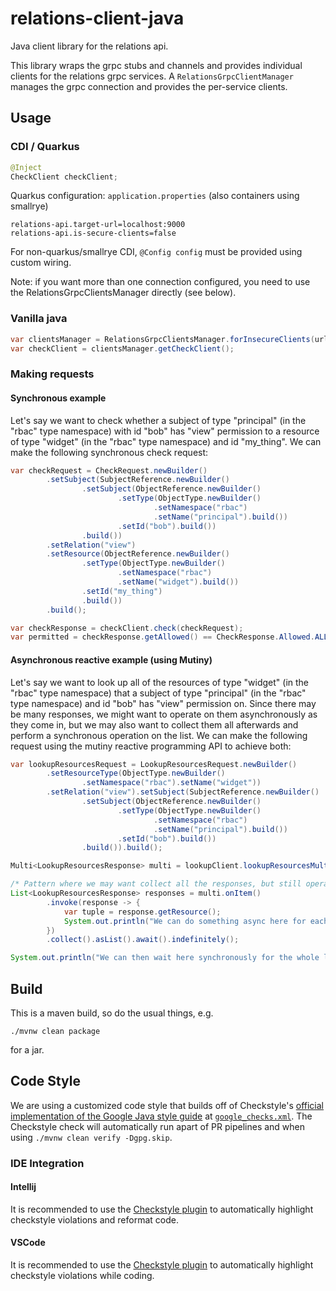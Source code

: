 # relations-client-java
Java client library for the relations api.

This library wraps the grpc stubs and channels and provides individual clients for the relations grpc services. A ```RelationsGrpcClientManager``` manages the grpc connection and provides the per-service clients.

## Usage
### CDI / Quarkus

```java
@Inject
CheckClient checkClient;
```
Quarkus configuration: `application.properties` (also containers using smallrye)
```application.properties
relations-api.target-url=localhost:9000
relations-api.is-secure-clients=false
```
For non-quarkus/smallrye CDI, `@Config config` must be provided using custom wiring.

Note: if you want more than one connection configured, you need to use the RelationsGrpcClientsManager
directly (see below).

### Vanilla java

```java
var clientsManager = RelationsGrpcClientsManager.forInsecureClients(url);
var checkClient = clientsManager.getCheckClient();
```
### Making requests
#### Synchronous example

Let's say we want to check whether a subject of type "principal" (in the "rbac" type namespace) with id "bob" has "view" permission to a resource of type "widget" (in the "rbac" type namespace) and id "my_thing". We can make the following synchronous check request:

```java
var checkRequest = CheckRequest.newBuilder()
        .setSubject(SubjectReference.newBuilder()
                .setSubject(ObjectReference.newBuilder()
                        .setType(ObjectType.newBuilder()
                                .setNamespace("rbac")
                                .setName("principal").build())
                        .setId("bob").build())
                .build())
        .setRelation("view")
        .setResource(ObjectReference.newBuilder()
                .setType(ObjectType.newBuilder()
                        .setNamespace("rbac")
                        .setName("widget").build())
                .setId("my_thing")
                .build())
        .build();

var checkResponse = checkClient.check(checkRequest);
var permitted = checkResponse.getAllowed() == CheckResponse.Allowed.ALLOWED_TRUE;
```

#### Asynchronous reactive example (using Mutiny)

Let's say we want to look up all of the resources of type "widget" (in the "rbac" type namespace) that a subject of type "principal" (in the "rbac" type namespace) and id "bob" has "view" permission on. Since there may be many responses, we might want to operate on them asynchronously as they come in, but we may also want to collect them all afterwards and perform a synchronous operation on the list. We can make the following request using the mutiny reactive programming API to achieve both:

```java
var lookupResourcesRequest = LookupResourcesRequest.newBuilder()
        .setResourceType(ObjectType.newBuilder()
                .setNamespace("rbac").setName("widget"))
        .setRelation("view").setSubject(SubjectReference.newBuilder()
                .setSubject(ObjectReference.newBuilder()
                        .setType(ObjectType.newBuilder()
                                .setNamespace("rbac")
                                .setName("principal").build())
                        .setId("bob").build())
                .build()).build();

Multi<LookupResourcesResponse> multi = lookupClient.lookupResourcesMulti(lookupResourcesRequest);

/* Pattern where we may want collect all the responses, but still operate on each as it comes in. */
List<LookupResourcesResponse> responses = multi.onItem()
        .invoke(response -> {
            var tuple = response.getResource();
            System.out.println("We can do something async here for each tuple: " + tuple);
        })
        .collect().asList().await().indefinitely();

System.out.println("We can then wait here synchronously for the whole list if we want to: " + responses);
```

## Build
This is a maven build, so do the usual things, e.g.
```
./mvnw clean package
```
for a jar.

## Code Style

We are using a customized code style that builds off of Checkstyle's [official implementation of the Google Java style guide](https://checkstyle.sourceforge.io/google_style.html) at [`google_checks.xml`](https://github.com/project-kessel/relations-client-java/blob/main/google_checks.xml). The Checkstyle check will automatically run apart of PR pipelines and when using `./mvnw clean verify -Dgpg.skip`.

### IDE Integration

#### Intellij

It is recommended to use the [Checkstyle plugin](https://plugins.jetbrains.com/plugin/1065-checkstyle-idea) to automatically highlight checkstyle violations and reformat code.

#### VSCode

It is recommended to use the [Checkstyle plugin](https://marketplace.visualstudio.com/items?itemName=shengchen.vscode-checkstyle) to automatically highlight checkstyle violations while coding.

